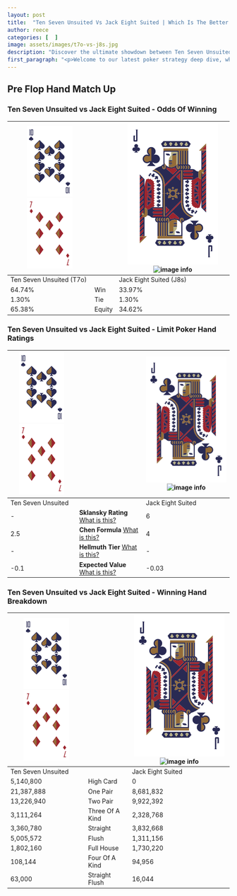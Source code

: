 ```yaml
---
layout: post
title:  "Ten Seven Unsuited Vs Jack Eight Suited | Which Is The Better Hand In Poker? A Complete Guide"
author: reece
categories: [  ]
image: assets/images/t7o-vs-j8s.jpg
description: "Discover the ultimate showdown between Ten Seven Unsuited and Jack Eight Suited in poker! Uncover the odds, strategies, and scenarios where one hand triumphs over the other. Get ready to up your poker game with this thrilling analysis."
first_paragraph: "<p>Welcome to our latest poker strategy deep dive, where we're pitting two distinct hands against each other in a high-stakes showdown: Ten Seven Unsuited vs Jack Eight Suited.</p><p>In the dynamic world of poker, every decision counts, and knowing which hand holds the upper hand is key to your success at the table.</p><p>In this article, we'll dissect these two hands, explore the scenarios where one dominates the other, and equip you with the knowledge to make strategic choices that can tip the odds in your favor.</p><p>Get ready to unravel the intriguing dynamics of these poker hands and elevate your game to new heights.</p>"
---
```




[comment]: # (sp0)

## Pre Flop Hand Match Up

<div class="table hand-ratings" markdown="1"> 



### Ten Seven Unsuited vs Jack Eight Suited - Odds Of Winning


    
| ![image info](assets/images/hand1/T.png) ![image info](assets/images/hand1/7o.png) |  | ![image info](assets/images/hand2/J.png) ![image info](assets/images/hand2/8s.png) |
| -------- | -------- | -------- |
| Ten Seven Unsuited (T7o) |  | Jack Eight Suited (J8s) |
| 64.74% | Win | 33.97% |
| 1.30% | Tie | 1.30% |
| 65.38% | Equity | 34.62% |




[comment]: # (sp1)



### Ten Seven Unsuited vs Jack Eight Suited - Limit Poker Hand Ratings


    
| ![image info](assets/images/hand1/T.png) ![image info](assets/images/hand1/7o.png) |  | ![image info](assets/images/hand2/J.png) ![image info](assets/images/hand2/8s.png) |
| -------- | -------- | -------- |
| Ten Seven Unsuited |  | Jack Eight Suited |
| - | **Sklansky Rating** [What is this?](/sklansky-rating-explained) | 6 |
| 2.5 | **Chen Formula** [What is this?](/chen-formula-explained) | 4 |
| - | **Hellmuth Tier** [What is this?](/Hellmuth-tier-explained) | - |
| -0.1 | **Expected Value** [What is this?](/expected-value-explained) | -0.03 |




[comment]: # (sp2)



### Ten Seven Unsuited vs Jack Eight Suited - Winning Hand Breakdown


    
| ![image info](assets/images/hand1/T.png) ![image info](assets/images/hand1/7o.png) |  | ![image info](assets/images/hand2/J.png) ![image info](assets/images/hand2/8s.png) |
| -------- | -------- | -------- |
| Ten Seven Unsuited |  | Jack Eight Suited |
| 5,140,800 | High Card | 0 |
| 21,387,888 | One Pair | 8,681,832 |
| 13,226,940 | Two Pair | 9,922,392 |
| 3,111,264 | Three Of A Kind | 2,328,768 |
| 3,360,780 | Straight | 3,832,668 |
| 5,005,572 | Flush | 1,311,156 |
| 1,802,160 | Full House | 1,730,220 |
| 108,144 | Four Of A Kind | 94,956 |
| 63,000 | Straight Flush | 16,044 |




[comment]: # (sp3)



</div>

[comment]: # (sp4)



[comment]: # (sp5)

